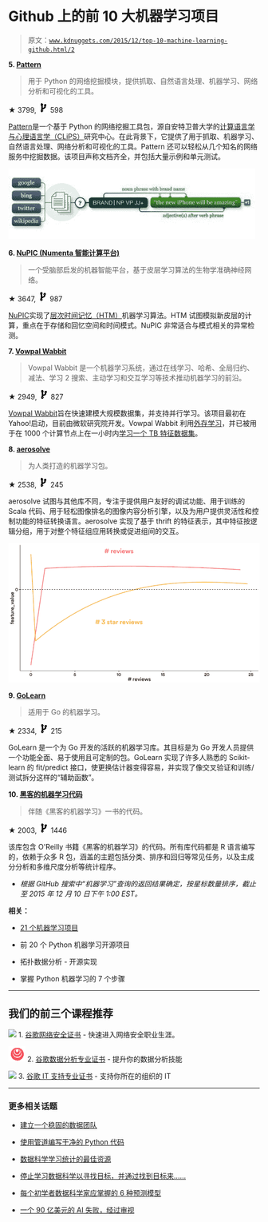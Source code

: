 # Github 上的前 10 大机器学习项目

> 原文：[`www.kdnuggets.com/2015/12/top-10-machine-learning-github.html/2`](https://www.kdnuggets.com/2015/12/top-10-machine-learning-github.html/2)

**5\. [Pattern](https://github.com/clips/pattern)**

> 用于 Python 的网络挖掘模块，提供抓取、自然语言处理、机器学习、网络分析和可视化的工具。

★ 3799, ![](img/f6c7e4bc487ed3351d5004498e7b17b9.png) 598

[Pattern](http://www.clips.ua.ac.be/pages/pattern)是一个基于 Python 的网络挖掘工具包，源自安特卫普大学的[计算语言学与心理语言学（CLiPS）](http://www.clips.ua.ac.be/)研究中心。在此背景下，它提供了用于抓取、机器学习、自然语言处理、网络分析和可视化的工具。Pattern 还可以轻松从几个知名的网络服务中挖掘数据。该项目声称文档齐全，并包括大量示例和单元测试。

![CLiPS Pattern](img/b708ad8e1c4d34dd9630f9146dcc7cb1.png)

**6\. [NuPIC (Numenta 智能计算平台)](https://github.com/numenta/nupic)**

> 一个受脑部启发的机器智能平台，基于皮层学习算法的生物学准确神经网络。

★ 3647, ![](img/f6c7e4bc487ed3351d5004498e7b17b9.png) 987

[NuPIC](http://numenta.org/)实现了[层次时间记忆（HTM）](http://numenta.com/learn/hierarchical-temporal-memory-white-paper.html)机器学习算法。HTM 试图模拟新皮层的计算，重点在于存储和回忆空间和时间模式。NuPIC 非常适合与模式相关的异常检测。

**7\. [Vowpal Wabbit](https://github.com/JohnLangford/vowpal_wabbit)**

> Vowpal Wabbit 是一个机器学习系统，通过在线学习、哈希、全局归约、减法、学习 2 搜索、主动学习和交互学习等技术推动机器学习的前沿。

★ 2949, ![](img/f6c7e4bc487ed3351d5004498e7b17b9.png) 827

[Vowpal Wabbit](http://hunch.net/~vw/)旨在快速建模大规模数据集，并支持并行学习。该项目最初在 Yahoo!启动，目前由微软研究院开发。Vowpal Wabbit 利用[外存学习](https://en.wikipedia.org/wiki/Out-of-core_algorithm)，并已被用于在 1000 个计算节点上在一小时内[学习一个 TB 特征数据集](http://arxiv.org/abs/1110.4198)。

**8\. [aerosolve](https://github.com/airbnb/aerosolve)**

> 为人类打造的机器学习包。

★ 2538, ![](img/f6c7e4bc487ed3351d5004498e7b17b9.png) 245

aerosolve 试图与其他库不同，专注于提供用户友好的调试功能、用于训练的 Scala 代码、用于轻松图像排名的图像内容分析引擎，以及为用户提供灵活性和控制功能的特征转换语言。aerosolve 实现了基于 thrift 的特征表示，其中特征按逻辑分组，用于对整个特征组应用转换或促进组间的交互。

![aerosolve 评价](img/75892e4702755fde8ba3577b28e91bbe.png)

**9\. [GoLearn](https://github.com/sjwhitworth/golearn)**

> 适用于 Go 的机器学习。

★ 2334, ![](img/f6c7e4bc487ed3351d5004498e7b17b9.png) 215

GoLearn 是一个为 Go 开发的活跃的机器学习库。其目标是为 Go 开发人员提供一个功能全面、易于使用且可定制的包。GoLearn 实现了许多人熟悉的 Scikit-learn 的 fit/predict 接口，使更换估计器变得容易，并实现了像交叉验证和训练/测试拆分这样的“辅助函数”。

**10\. [黑客的机器学习代码](https://github.com/johnmyleswhite/ML_for_Hackers)**

> 伴随《黑客的机器学习》一书的代码。

★ 2003, ![](img/f6c7e4bc487ed3351d5004498e7b17b9.png) 1446

该库包含 O'Reilly 书籍《黑客的机器学习》的代码。所有库代码都是 R 语言编写的，依赖于众多 R 包，涵盖的主题包括分类、排序和回归等常见任务，以及主成分分析和多维尺度分析等统计程序。

* *根据 GitHub 搜索中“机器学习”查询的返回结果确定，按星标数量排序，截止至 2015 年 12 月 10 日下午 1:00 EST。*

**相关：**

+   [21 个机器学习项目](https://www.kdnuggets.com/2020/03/20-machine-learning-datasets-project-ideas.html)

+   前 20 个 Python 机器学习开源项目

+   拓扑数据分析 - 开源实现

+   掌握 Python 机器学习的 7 个步骤

* * *

## 我们的前三个课程推荐

![](img/0244c01ba9267c002ef39d4907e0b8fb.png) 1\. [谷歌网络安全证书](https://www.kdnuggets.com/google-cybersecurity) - 快速进入网络安全职业生涯。

![](img/e225c49c3c91745821c8c0368bf04711.png) 2\. [谷歌数据分析专业证书](https://www.kdnuggets.com/google-data-analytics) - 提升你的数据分析技能

![](img/0244c01ba9267c002ef39d4907e0b8fb.png) 3\. [谷歌 IT 支持专业证书](https://www.kdnuggets.com/google-itsupport) - 支持你所在的组织的 IT

* * *

### 更多相关话题

+   [建立一个稳固的数据团队](https://www.kdnuggets.com/2021/12/build-solid-data-team.html)

+   [使用管道编写干净的 Python 代码](https://www.kdnuggets.com/2021/12/write-clean-python-code-pipes.html)

+   [数据科学学习统计的最佳资源](https://www.kdnuggets.com/2021/12/springboard-top-resources-learn-data-science-statistics.html)

+   [停止学习数据科学以寻找目标，并通过找到目标来……](https://www.kdnuggets.com/2021/12/stop-learning-data-science-find-purpose.html)

+   [每个初学者数据科学家应掌握的 6 种预测模型](https://www.kdnuggets.com/2021/12/6-predictive-models-every-beginner-data-scientist-master.html)

+   [一个 90 亿美元的 AI 失败，经过审视](https://www.kdnuggets.com/2021/12/9b-ai-failure-examined.html)
